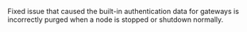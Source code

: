 Fixed issue that caused the built-in authentication data for gateways is incorrectly purged when a node is stopped or shutdown normally.
